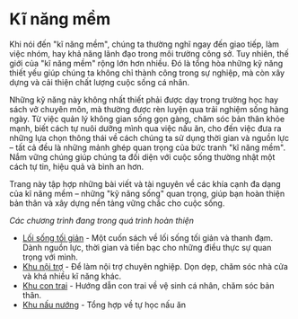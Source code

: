 # Kĩ năng mềm

Khi nói đến "kĩ năng mềm", chúng ta thường nghĩ ngay đến giao tiếp, làm việc nhóm, hay khả năng lãnh đạo trong môi trường công sở. Tuy nhiên, thế giới của "kĩ năng mềm" rộng lớn hơn nhiều. Đó là tổng hòa những kỹ năng thiết yếu giúp chúng ta không chỉ thành công trong sự nghiệp, mà còn xây dựng và cải thiện chất lượng cuộc sống cá nhân.

Những kỹ năng này không nhất thiết phải được dạy trong trường học hay sách vở chuyên môn, mà thường được rèn luyện qua trải nghiệm sống hàng ngày. Từ việc quản lý không gian sống gọn gàng, chăm sóc bản thân khỏe mạnh, biết cách tự nuôi dưỡng mình qua việc nấu ăn, cho đến việc đưa ra những lựa chọn thông thái về cách chúng ta sử dụng thời gian và nguồn lực – tất cả đều là những mảnh ghép quan trọng của bức tranh "kĩ năng mềm". Nắm vững chúng giúp chúng ta đối diện với cuộc sống thường nhật một cách tự tin, hiệu quả và bình an hơn.

Trang này tập hợp những bài viết và tài nguyên về các khía cạnh đa dạng của kĩ năng mềm – những "kỹ năng sống" quan trọng, giúp bạn hoàn thiện bản thân và xây dựng nền tảng vững chắc cho cuộc sống.

*Các chương trình đang trong quá trình hoàn thiện*

- [Lối sống tối giản](https://daihocmo.github.io/la-cay-xanh/) - Một cuốn sách về lối sống tối giản và thanh đạm. Dành nguồn lực, thời gian và tiền bạc cho những điều thực sự quan trọng với mình.
- [Khu nội trợ](https://daihocmo.github.io/ki-nang/noi-tro/) - Để làm nội trợ chuyên nghiệp. Dọn dẹp, chăm sóc nhà cửa và khá nhiều kĩ năng khác.
- [Khu con trai](https://daihocmo.github.io/ki-nang/con-trai/) - Hướng dẫn con trai về vệ sinh cá nhân, chăm sóc bản thân.
- [Khu nấu nướng](https://daihocmo.github.io/ki-nang/nau-an/) - Tổng hợp về tự học nấu ăn
